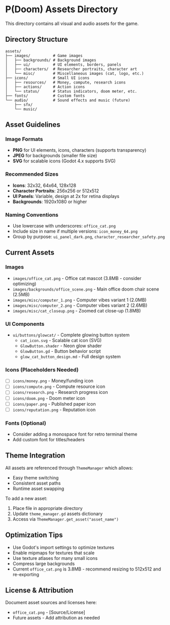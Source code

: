 # P(Doom) Assets Directory

This directory contains all visual and audio assets for the game.

## Directory Structure

```
assets/
├── images/          # Game images
│   ├── backgrounds/ # Background images
│   ├── ui/          # UI elements, borders, panels
│   ├── characters/  # Researcher portraits, character art
│   └── misc/        # Miscellaneous images (cat, logo, etc.)
├── icons/           # Small UI icons
│   ├── resources/   # Money, compute, research icons
│   ├── actions/     # Action icons
│   └── status/      # Status indicators, doom meter, etc.
├── fonts/           # Custom fonts
└── audio/           # Sound effects and music (future)
    ├── sfx/
    └── music/
```

## Asset Guidelines

### Image Formats
- **PNG** for UI elements, icons, characters (supports transparency)
- **JPEG** for backgrounds (smaller file size)
- **SVG** for scalable icons (Godot 4.x supports SVG)

### Recommended Sizes
- **Icons**: 32x32, 64x64, 128x128
- **Character Portraits**: 256x256 or 512x512
- **UI Panels**: Variable, design at 2x for retina displays
- **Backgrounds**: 1920x1080 or higher

### Naming Conventions
- Use lowercase with underscores: `office_cat.png`
- Include size in name if multiple versions: `icon_money_64.png`
- Group by purpose: `ui_panel_dark.png`, `character_researcher_safety.png`

## Current Assets

### Images
- `images/office_cat.png` - Office cat mascot (3.8MB - consider optimizing)
- `images/backgrounds/office_scene.png` - Main office doom chair scene (2.5MB)
- `images/misc/computer_1.png` - Computer vibes variant 1 (2.0MB)
- `images/misc/computer_2.png` - Computer vibes variant 2 (2.6MB)
- `images/misc/cat_closeup.png` - Zoomed cat close-up (1.8MB)

### UI Components
- `ui/buttons/glowcat/` - Complete glowing button system
  - `cat_icon.svg` - Scalable cat icon (SVG)
  - `GlowButton.shader` - Neon glow shader
  - `GlowButton.gd` - Button behavior script
  - `glow_cat_button_design.md` - Full design system

### Icons (Placeholders Needed)
- [ ] `icons/money.png` - Money/funding icon
- [ ] `icons/compute.png` - Compute resource icon
- [ ] `icons/research.png` - Research progress icon
- [ ] `icons/doom.png` - Doom meter icon
- [ ] `icons/paper.png` - Published paper icon
- [ ] `icons/reputation.png` - Reputation icon

### Fonts (Optional)
- Consider adding a monospace font for retro terminal theme
- Add custom font for titles/headers

## Theme Integration

All assets are referenced through `ThemeManager` which allows:
- Easy theme switching
- Consistent asset paths
- Runtime asset swapping

To add a new asset:
1. Place file in appropriate directory
2. Update `theme_manager.gd` assets dictionary
3. Access via `ThemeManager.get_asset("asset_name")`

## Optimization Tips

- Use Godot's import settings to optimize textures
- Enable mipmaps for textures that scale
- Use texture atlases for many small icons
- Compress large backgrounds
- Current `office_cat.png` is 3.8MB - recommend resizing to 512x512 and re-exporting

## License & Attribution

Document asset sources and licenses here:
- `office_cat.png` - [Source/License]
- Future assets - Add attribution as needed
